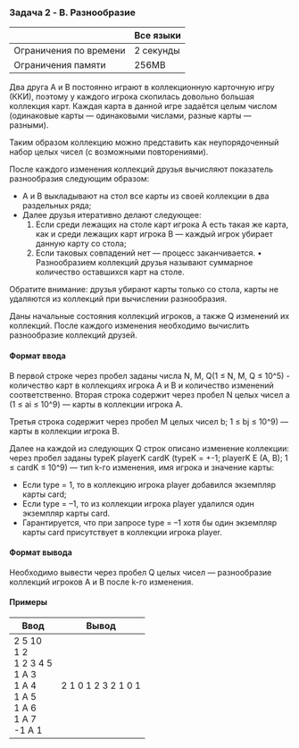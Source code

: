 ### Задача 2 - B. Разнообразие

|                        | Все языки |
| ---------------------- |-----------|
| Ограничения по времени | 2 секунды |
| Ограничения памяти     | 256MB     |
Два друга А и В постоянно играют в коллекционную карточную игру (ККИ), поэтому у каждого игрока скопилась довольно большая коллекция карт.
Каждая карта в данной игре задаётся целым числом (одинаковые карты — одинаковыми числами, разные карты — разными).

Таким образом коллекцию можно представить как неупорядоченный набор целых чисел (с возможными повторениями).

После каждого изменения коллекций друзья вычисляют показатель разнообразия следующим образом:
- А и В выкладывают на стол все карты из своей коллекции в два раздельных ряда;
- Далее друзья итеративно делают следующее:
    1. Если среди лежащих на столе карт игрока А есть такая же карта, как и среди лежащих карт игрока В — каждый игрок убирает данную карту со стола;
    2. Если таковых совпадений нет — процесс заканчивается.
       • Разнообразием коллекций друзья называют суммарное количество оставшихся карт на столе.

Обратите внимание: друзья убирают карты только со стола, карты не удаляются из коллекций при вычислении разнообразия.

Даны начальные состояния коллекций игроков, а также Q изменений их коллекций. После каждого изменения необходимо вычислить разнообразие коллекций друзей.

#### Формат ввода
В первой строке через пробел заданы числа N, M, Q(1 ≤ N, M, Q ≤ 10^5) - количество карт в коллекциях игрока А и В и количество изменений соответственно.
Вторая строка содержит через пробел N целых чисел а (1 ≤ ai ≤ 10^9) — карты в коллекции игрока А.

Третья строка содержит через пробел М целых чисел b; 1 ≤ bj ≤ 10^9) — карты в коллекции игрока В.

Далее на каждой из следующих Q строк описано изменение коллекции: через пробел заданы
typeK playerK cardK (typeK = +-1; playerK E (A, B); 1 ≤ cardK ≤ 10^9) — тип k-го изменения,
имя игрока и значение карты:

- Если type = 1, то в коллекцию игрока рlауer добавился экземпляр карты саrd;
- Если type = –1, то из коллекции игрока рlayer удалился один экземпляр карты card.
- Гарантируется, что при запросе type = –1 хотя бы один экземпляр карты card присутствует в коллекции игрока player.
#### Формат вывода
Необходимо вывести через пробел Q целых чисел — разнообразие коллекций игроков А и В после k-го изменения.
#### Примеры

| Ввод                                                                              | Вывод               |
| --------------------------------------------------------------------------------- | ------------------- |
| 2 5 10<br>1 2<br>1 2 3 4 5<br>1 A 3<br>1 A 4<br>1 A 5<br>1 A 6<br>1 A 7<br>-1 A 1 | 2 1 0 1 2 3 2 1 0 1 |

